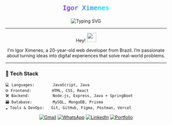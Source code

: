<p align="center">
  <svg width="100%" height="100" viewBox="0 0 1000 100" xmlns="http://www.w3.org/2000/svg">
    <defs>
      <linearGradient id="gradient" x1="0%" y1="50%" x2="100%" y2="50%">
        <stop offset="0%" stop-color="#8A2BE2">
          <animate attributeName="stop-color" values="#8A2BE2; #00FFFF; #8A2BE2" dur="4s" repeatCount="indefinite"/>
        </stop>
        <stop offset="100%" stop-color="#00FFFF">
          <animate attributeName="stop-color" values="#00FFFF; #8A2BE2; #00FFFF" dur="4s" repeatCount="indefinite"/>
        </stop>
      </linearGradient>
      <filter id="glow" x="-50%" y="-50%" width="200%" height="200%">
        <feGaussianBlur stdDeviation="3.5" result="coloredBlur"/>
        <feMerge>
          <feMergeNode in="coloredBlur"/>
          <feMergeNode in="SourceGraphic"/>
        </feMerge>
      </filter>
    </defs>
    <text x="50%" y="65%" dominant-baseline="middle" text-anchor="middle" font-family="Fira Code, monospace" font-size="40" fill="url(#gradient)" filter="url(#glow)">
      Igor Ximenes
    </text>
  </svg>
</p>

<p align="center">
  <img src="https://readme-typing-svg.herokuapp.com?font=Fira+Code&size=20&pause=1000&center=true&vCenter=true&width=500&lines=Full+Stack+Developer+in+the+making;Passionate+about+technology+and+innovation;Always+looking+for+new+challenges" alt="Typing SVG" />
</p>

---

<p align="center">
  Hey! <img src="https://github.com/TheDudeThatCode/TheDudeThatCode/blob/master/Assets/Hi.gif" width="29px">
</p>

<p align="center">
  I'm Igor Ximenes, a 20-year-old web developer from Brazil. I’m passionate about turning ideas into digital experiences that solve real-world problems.
</p>

---

### 🚀 Tech Stack

```plaintext
💻 Languages:        JavaScript, Java
🌐 Frontend:         HTML, CSS, React
🛠️ Backend:          Node.js, Express, Java + SpringBoot
🗃️ Database:         MySQL, MongoDB, Prisma
☁️ Tools & DevOps:   Git, GitHub, Figma, Postman, Vercel
```
<p align="center"> <a href="mailto:igorrx24072004@gmail.com"><img src="https://img.shields.io/badge/Gmail-D14836?style=for-the-badge&logo=gmail&logoColor=white" alt="Gmail"/></a> <a href="https://wa.me/5581996697908"><img src="https://img.shields.io/badge/WhatsApp-25D366?style=for-the-badge&logo=whatsapp&logoColor=white" alt="WhatsApp"/></a> <a href="https://www.linkedin.com/in/igor-ximenes-de-oliveira-rocha-84859226b/"><img src="https://img.shields.io/badge/LinkedIn-0A66C2?style=for-the-badge&logo=linkedin&logoColor=white" alt="LinkedIn"/></a> <a href="https://portfolio-ximenes.netlify.app"><img src="https://img.shields.io/badge/Portfolio-000000?style=for-the-badge&logo=About.me&logoColor=white" alt="Portfolio"/></a></p>
